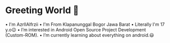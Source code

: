 # Greeting World 👋

• I'm AzrllAlfrzii                            • I'm From Klapanunggal Bogor Jawa Barat     • Literally I'm 17 y.o😉                                                                  • I’m interested in Android Open Source Project Development (Custom-ROM).            • I’m currently learning about everything on android.😃
